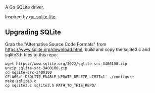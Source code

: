 A Go SQLite driver.

Inspired by [go-sqlite-lite](https://github.com/bvinc/go-sqlite-lite).

## Upgrading SQLite

Grab the "Alternative Source Code Formats" from https://www.sqlite.org/download.html, build and copy the sqlite3.c and sqlite3.h files to this repo:

```
wget https://www.sqlite.org/2022/sqlite-src-3400100.zip
unzip sqlite-src-3400100.zip 
cd sqlite-src-3400100
CFLAGS='-DSQLITE_ENABLE_UPDATE_DELETE_LIMIT=1' ./configure
make sqlite3.c
cp sqlite3.c sqlite3.h PATH_TO_THIS_REPO/
```

